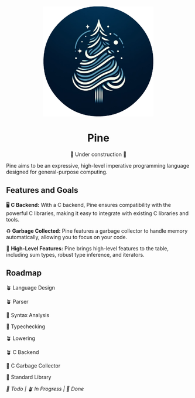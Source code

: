 <p align="center">
  <img src="resources/pine_logo_circle.png" width=300px/>
</p>

<h1 align="center" >
  Pine
</h1>

<p align="center" >
  🚧 Under construction 🚧
</p>

Pine aims to be an expressive, high-level imperative programming language designed for general-purpose computing.

## Features and Goals

🖥 **C Backend:** With a C backend, Pine ensures compatibility with the powerful C libraries, making it easy to integrate with existing C libraries and tools.

♻ **Garbage Collected:** Pine features a garbage collector to handle memory automatically, allowing you to focus on your code.

🚀 **High-Level Features:** Pine brings high-level features to the table, including sum types, robust type inference, and iterators.

## Roadmap

🪴 Language Design

🪴 Parser

🌱 Syntax Analysis

🌱 Typechecking

🪴 Lowering

🪴 C Backend

🌲 C Garbage Collector

🌱 Standard Library

_🌱 Todo | 🪴 In Progress | 🌲 Done_
